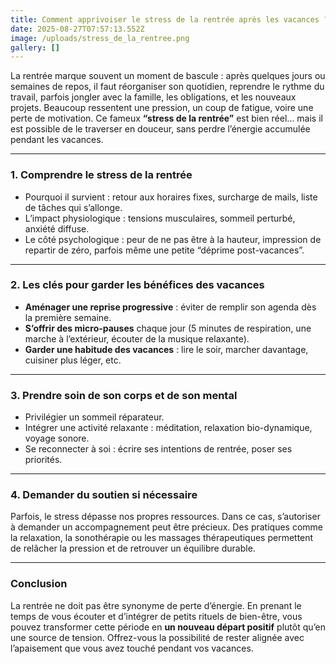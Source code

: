 ```yaml
---
title: Comment apprivoiser le stress de la rentrée après les vacances ?
date: 2025-08-27T07:57:13.552Z
image: /uploads/stress_de_la_rentree.png
gallery: []
---
```

La rentrée marque souvent un moment de bascule : après quelques jours ou semaines de repos, il faut réorganiser son quotidien, reprendre le rythme du travail, parfois jongler avec la famille, les obligations, et les nouveaux projets. Beaucoup ressentent une pression, un coup de fatigue, voire une perte de motivation. Ce fameux **“stress de la rentrée”** est bien réel… mais il est possible de le traverser en douceur, sans perdre l’énergie accumulée pendant les vacances.

- - -

### 1. Comprendre le stress de la rentrée

* Pourquoi il survient : retour aux horaires fixes, surcharge de mails, liste de tâches qui s’allonge.
* L’impact physiologique : tensions musculaires, sommeil perturbé, anxiété diffuse.
* Le côté psychologique : peur de ne pas être à la hauteur, impression de repartir de zéro, parfois même une petite “déprime post-vacances”.

- - -

### 2. Les clés pour garder les bénéfices des vacances

* **Aménager une reprise progressive** : éviter de remplir son agenda dès la première semaine.
* **S’offrir des micro-pauses** chaque jour (5 minutes de respiration, une marche à l’extérieur, écouter de la musique relaxante).
* **Garder une habitude des vacances** : lire le soir, marcher davantage, cuisiner plus léger, etc.

- - -

### 3. Prendre soin de son corps et de son mental

* Privilégier un sommeil réparateur.
* Intégrer une activité relaxante : méditation, relaxation bio-dynamique, voyage sonore.
* Se reconnecter à soi : écrire ses intentions de rentrée, poser ses priorités.

- - -

### 4. Demander du soutien si nécessaire

Parfois, le stress dépasse nos propres ressources. Dans ce cas, s’autoriser à demander un accompagnement peut être précieux. Des pratiques comme la relaxation, la sonothérapie ou les massages thérapeutiques permettent de relâcher la pression et de retrouver un équilibre durable.

- - -

### Conclusion 

La rentrée ne doit pas être synonyme de perte d’énergie. En prenant le temps de vous écouter et d’intégrer de petits rituels de bien-être, vous pouvez transformer cette période en **un nouveau départ positif** plutôt qu’en une source de tension. Offrez-vous la possibilité de rester alignée avec l’apaisement que vous avez touché pendant vos vacances.